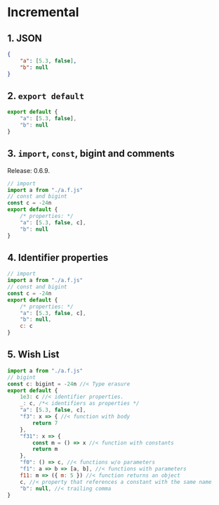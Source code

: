 # Incremental

## 1. JSON

```json
{
    "a": [5.3, false],
    "b": null
}
```

## 2. `export default`

```js
export default {
    "a": [5.3, false],
    "b": null
}
```

## 3. `import`, `const`, bigint and comments

Release: 0.6.9.

```js
// import
import a from "./a.f.js"
// const and bigint
const c = -24n
export default {
    /* properties: */
    "a": [5.3, false, c],
    "b": null
}
```

## 4. Identifier properties

```js
// import
import a from "./a.f.js"
// const and bigint
const c = -24n
export default {
    /* properties: */
    "a": [5.3, false, c],
    "b": null,
    c: c
}
```

## 5. Wish List

```js
import a from "./a.f.js"
// bigint
const c: bigint = -24n //< Type erasure
export default {
    1e3: c //< identifier properties.
    _: c, /*< identifiers as properties */
    "a": [5.3, false, c],
    "f3": x => { //< function with body
        return 7
    },
    "f31": x => {
        const m = () => x //< function with constants
        return m
    },
    "f0": () => c, //< functions w/o parameters
    "f1": a => b => [a, b], //< functions with parameters
    f11: m => ({ m: 5 }) //< function returns an object
    c, //< property that references a constant with the same name
    "b": null, //< trailing comma
}
```
